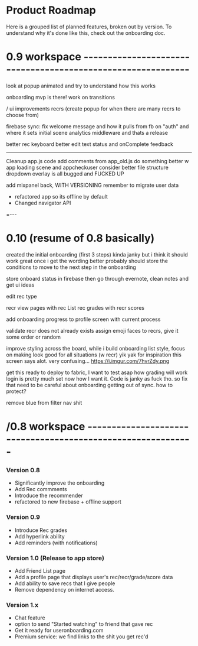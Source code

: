 # Product Roadmap
Here is a grouped list of planned features, broken out by version. To understand why it's done like this, check out the onboarding doc.

# 0.9 workspace ------------------------------------------------------------

look at popup animated and try to understand how this works

onboarding mvp is there!
work on transitions


/ ui improvements
recrs (create popup for when there are many recrs to choose from)

firebase sync: fix welcome message and how it pulls from fb on "auth" and where it sets initial scene
analytics middleware
and thats a release

better rec keyboard
better edit text status and onComplete feedback

---
Cleanup
app.js code add comments from app_old.js
do something better w app loading scene and appcheckuser
consider better file structure
dropdown overlay is all bugged and FUCKED UP

add mixpanel back, WITH VERSIONING
remember to migrate user data




 - refactored app so its offline by default
 - Changed navigator API

=---

# 0.10 (resume of 0.8 basically)

created the initial onboarding (first 3 steps)
kinda janky but i think it should work great once i get the wording better
probably should store the conditions to move to the next step in the onboarding

store onboard status in firebase
then go through evernote, clean notes and get ui ideas

edit rec type

recr view pages with rec List
rec grades with recr scores


add onboarding progress to profile screen with current process

validate recr does not already exists
assign emoji faces to recrs, give it some order or random

improve styling across the board, while i build onboarding
list style, focus on making look good for all situations (w recr)
  yik yak for inspiration
this screen says alot. very confusing... https://i.imgur.com/7hvrZdy.png

get this ready to deploy to fabric, I want to test asap how grading will work
login is pretty much set now how I want it. Code is janky as fuck tho. so fix that
need to be careful about onboarding getting out of sync. how to protect?

remove blue from filter nav shit

# /0.8 workspace ------------------------------------------------------------

### Version 0.8
 - Significantly improve the onboarding
 - Add Rec commments
 - Introduce the recommender
 - refactored to new firebase + offline support

### Version 0.9
 - Introduce Rec grades
 - Add hyperlink ability
 - Add reminders (with notifications)

### Version 1.0 (Release to app store)
 - Add Friend List page
 - Add a profile page that displays user's rec/recr/grade/score data
 - Add ability to save recs that I give people
 - Remove dependency on internet access.

### Version 1.x
 - Chat feature
 - option to send "Started watching" to friend that gave rec
 - Get it ready for useronboarding.com
 - Premium service: we find links to the shit you get rec'd
